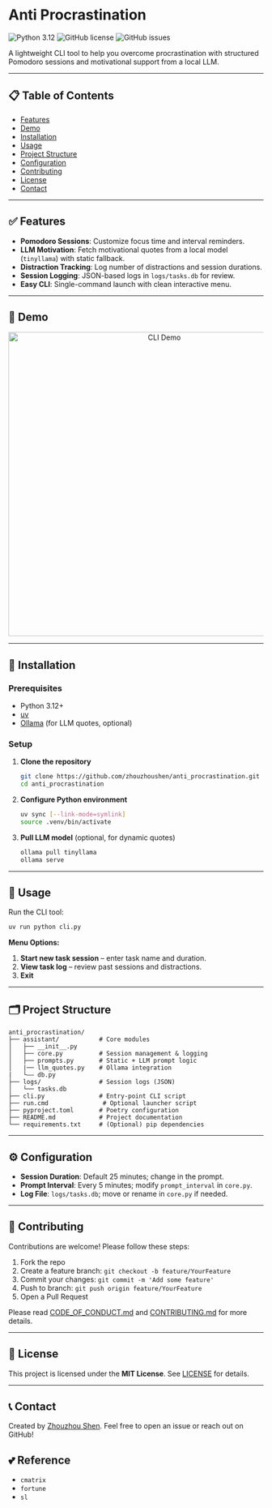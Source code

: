 # Anti Procrastination

![Python 3.12](https://img.shields.io/badge/Python-3.12-blue)
![GitHub license](https://img.shields.io/github/license/zhouzhoushen/anti_procrastination)
![GitHub issues](https://img.shields.io/github/issues/zhouzhoushen/anti_procrastination)

A lightweight CLI tool to help you overcome procrastination with structured Pomodoro sessions and motivational support from a local LLM.

---

## 📋 Table of Contents
- [Features](#-features)
- [Demo](#-demo)
- [Installation](#-installation)
- [Usage](#-usage)
- [Project Structure](#-project-structure)
- [Configuration](#-configuration)
- [Contributing](#-contributing)
- [License](#-license)
- [Contact](#-contact)

---

## ✅ Features
- **Pomodoro Sessions**: Customize focus time and interval reminders.
- **LLM Motivation**: Fetch motivational quotes from a local model (`tinyllama`) with static fallback.
- **Distraction Tracking**: Log number of distractions and session durations.
- **Session Logging**: JSON-based logs in `logs/tasks.db` for review.
- **Easy CLI**: Single-command launch with clean interactive menu.

---

## 🚀 Demo
<p align="center">
  <img src="https://raw.githubusercontent.com/zhouzhoushen/anti_procrastination/main/demo.gif" alt="CLI Demo" width="600">
</p>

---

## 🔧 Installation

### Prerequisites
- Python 3.12+
- [uv](https://docs.astral.sh/uv/)
- [Ollama](https://ollama.com/) (for LLM quotes, optional)

### Setup

1. **Clone the repository**
   ```bash
   git clone https://github.com/zhouzhoushen/anti_procrastination.git
   cd anti_procrastination
   ```

2. **Configure Python environment**

   ```bash
   uv sync [--link-mode=symlink]
   source .venv/bin/activate
   ```

3. **Pull LLM model** (optional, for dynamic quotes)
   ```bash
   ollama pull tinyllama
   ollama serve
   ```

---

## 🏃 Usage

Run the CLI tool:
```bash
uv run python cli.py
```

**Menu Options:**
1. **Start new task session** – enter task name and duration.
2. **View task log** – review past sessions and distractions.
3. **Exit**

---

## 🗂 Project Structure

```text
anti_procrastination/
├── assistant/           # Core modules
│   ├── __init__.py
│   ├── core.py          # Session management & logging
│   ├── prompts.py       # Static + LLM prompt logic
│   |── llm_quotes.py    # Ollama integration
|   └—— db.py            
├── logs/                # Session logs (JSON)
│   └── tasks.db
├── cli.py               # Entry-point CLI script
├── run.cmd               # Optional launcher script
├── pyproject.toml       # Poetry configuration
├── README.md            # Project documentation
└── requirements.txt     # (Optional) pip dependencies
```

---

## ⚙️ Configuration

- **Session Duration**: Default 25 minutes; change in the prompt.
- **Prompt Interval**: Every 5 minutes; modify `prompt_interval` in `core.py`.
- **Log File**: `logs/tasks.db`; move or rename in `core.py` if needed.

---

## 🤝 Contributing

Contributions are welcome! Please follow these steps:

1. Fork the repo
2. Create a feature branch: `git checkout -b feature/YourFeature`
3. Commit your changes: `git commit -m 'Add some feature'`
4. Push to branch: `git push origin feature/YourFeature`
5. Open a Pull Request

Please read [CODE_OF_CONDUCT.md](CODE_OF_CONDUCT.md) and [CONTRIBUTING.md](CONTRIBUTING.md) for more details.

---

## 📄 License

This project is licensed under the **MIT License**. See [LICENSE](LICENSE.txt) for details.

---

## 📞 Contact

Created by [Zhouzhou Shen](https://github.com/zhouzhoushen). Feel free to open an issue or reach out on GitHub!

## 💕 Reference

* `cmatrix`
* `fortune`
* `sl`